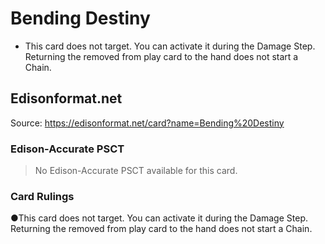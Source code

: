 # Bending Destiny

*   This card does not target. You can activate it during the Damage Step. Returning the removed from play card to the hand does not start a Chain.

## Edisonformat.net

Source: https://edisonformat.net/card?name=Bending%20Destiny

### Edison-Accurate PSCT

> No Edison-Accurate PSCT available for this card.

### Card Rulings

●This card does not target. You can activate it during the Damage Step. Returning the removed from play card to the hand does not start a Chain.
            
